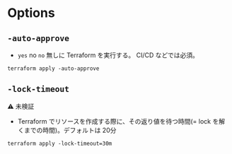 # Options


## `-auto-approve`

+ `yes` no `no` 無しに Terraform を実行する。 CI/CD などでは必須。

```
terraform apply -auto-approve
```

## `-lock-timeout`

:warning: 未検証

+ Terraform でリソースを作成する際に、その返り値を待つ時間(= lock を解くまでの時間)。デフォルトは 20分 

```
terraform apply -lock-timeout=30m
```
